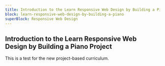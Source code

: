 ```yaml
---
title: Introduction to the Learn Responsive Web Design by Building a Piano Project
block: learn-responsive-web-design-by-building-a-piano
superBlock: Responsive Web Design
---
```


## Introduction to the Learn Responsive Web Design by Building a Piano Project

This is a test for the new project-based curriculum.
